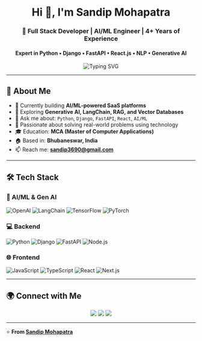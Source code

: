 <h1 align="center">Hi 👋, I'm Sandip Mohapatra</h1>
<h3 align="center">🚀 Full Stack Developer | AI/ML Engineer | 4+ Years of Experience</h3>
<h4 align="center">Expert in Python • Django • FastAPI • React.js • NLP • Generative AI</h4>

<p align="center">
  <img src="https://readme-typing-svg.demolab.com?font=Fira+Code&size=22&pause=1000&color=36BCF7&center=true&vCenter=true&width=900&lines=Full+Stack+Engineer+%7C+AI+ML+Specialist;Gen+AI+Developer+%7C+Django+%2F+FastAPI+Expert;React+%2F+Next.js+Frontend+Developer" alt="Typing SVG" />
</p>

---

## 📌 About Me

- 🔭 Currently building **AI/ML-powered SaaS platforms**
- 🧠 Exploring **Generative AI, LangChain, RAG, and Vector Databases**
- 💬 Ask me about: `Python`, `Django`, `FastAPI`, `React`, `AI/ML`
- 🚀 Passionate about solving real-world problems using technology
- 🎓 Education: **MCA (Master of Computer Applications)**
- 🏠 Based in: **Bhubaneswar, India**
- 📫 Reach me: **[sandip3690@gmail.com](mailto:sandip3690@gmail.com)**


---

## 🛠️ Tech Stack

### 🧠 AI/ML & Gen AI
![OpenAI](https://img.shields.io/badge/OpenAI-412991?style=flat&logo=openai&logoColor=white)
![LangChain](https://img.shields.io/badge/LangChain-000000?style=flat&logoColor=white)
![TensorFlow](https://img.shields.io/badge/TensorFlow-FF6F00?style=flat&logo=tensorflow&logoColor=white)
![PyTorch](https://img.shields.io/badge/PyTorch-EE4C2C?style=flat&logo=pytorch&logoColor=white)

### 💻 Backend
![Python](https://img.shields.io/badge/Python-3776AB?style=flat&logo=python&logoColor=white)
![Django](https://img.shields.io/badge/Django-092E20?style=flat&logo=django&logoColor=white)
![FastAPI](https://img.shields.io/badge/FastAPI-009688?style=flat&logo=fastapi&logoColor=white)
![Node.js](https://img.shields.io/badge/Node.js-339933?style=flat&logo=nodedotjs&logoColor=white)

### 🌐 Frontend
![JavaScript](https://img.shields.io/badge/JavaScript-F7DF1E?style=flat&logo=javascript&logoColor=black)
![TypeScript](https://img.shields.io/badge/TypeScript-3178C6?style=flat&logo=typescript&logoColor=white)
![React](https://img.shields.io/badge/React-20232A?style=flat&logo=react)
![Next.js](https://img.shields.io/badge/Next.js-000000?style=flat&logo=nextdotjs)

---

## 🌍 Connect with Me

<p align="center">
  <a href="mailto:biswajitm3690@gmail.com"><img src="https://img.shields.io/badge/Gmail-D14836?style=for-the-badge&logo=gmail&logoColor=white" /></a>
  <a href="https://linkedin.com/in/biswajitm3690"><img src="https://img.shields.io/badge/LinkedIn-0077B5?style=for-the-badge&logo=linkedin&logoColor=white" /></a>
  <a href="https://github.com/BiswajitM3690"><img src="https://img.shields.io/badge/GitHub-181717?style=for-the-badge&logo=github&logoColor=white" /></a>
</p>

---

⭐️ **From [Sandip Mohapatra](https://github.com/SandipM2024)**

